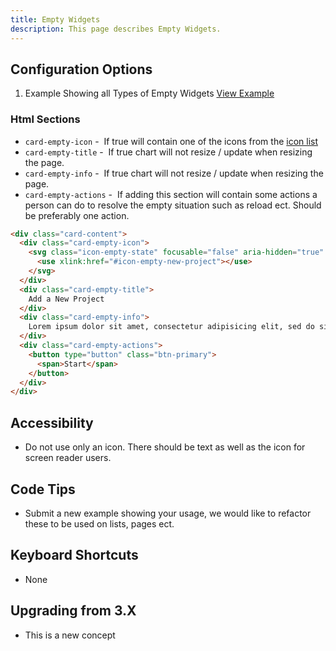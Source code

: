```yaml
---
title: Empty Widgets
description: This page describes Empty Widgets.
---
```


## Configuration Options

1. Example Showing all Types of Empty Widgets [View Example]( ../components/empty-widgets/example-index)

### Html Sections

- `card-empty-icon` -  If true will contain one of the icons from the [icon list](http://git.infor.com/projects/SOHO/repos/controls/browse/components/empty-widgets/svg-empty.html)
- `card-empty-title` -  If true chart will not resize / update when resizing the page.
- `card-empty-info` -  If true chart will not resize / update when resizing the page.
- `card-empty-actions` -  If adding this section will contain some actions a person can do to resolve the empty situation such as reload ect. Should be preferably one action.

```html
<div class="card-content">
  <div class="card-empty-icon">
    <svg class="icon-empty-state" focusable="false" aria-hidden="true" role="presentation">
      <use xlink:href="#icon-empty-new-project"></use>
    </svg>
  </div>
  <div class="card-empty-title">
    Add a New Project
  </div>
  <div class="card-empty-info">
    Lorem ipsum dolor sit amet, consectetur adipisicing elit, sed do siusmod temp.
  </div>
  <div class="card-empty-actions">
    <button type="button" class="btn-primary">
      <span>Start</span>
    </button>
  </div>
</div>

```

## Accessibility

- Do not use only an icon. There should be text as well as the icon for screen reader users.

## Code Tips

- Submit a new example showing your usage, we would like to refactor these to be used on lists, pages ect.

## Keyboard Shortcuts

- None

## Upgrading from 3.X

- This is a new concept
